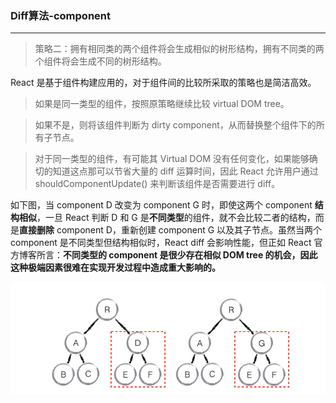 ### Diff算法-component
---
> 策略二：拥有相同类的两个组件将会生成相似的树形结构，拥有不同类的两个组件将会生成不同的树形结构。

React 是基于组件构建应用的，对于组件间的比较所采取的策略也是简洁高效。

> 如果是同一类型的组件，按照原策略继续比较 virtual DOM tree。

> 如果不是，则将该组件判断为 dirty component，从而替换整个组件下的所有子节点。

> 对于同一类型的组件，有可能其 Virtual DOM 没有任何变化，如果能够确切的知道这点那可以节省大量的 diff 运算时间，因此 React 允许用户通过 shouldComponentUpdate() 来判断该组件是否需要进行 diff。


如下图，当 component D 改变为 component G 时，即使这两个 component **结构相似**，一旦 React 判断 D 和 G 是**不同类型**的组件，就不会比较二者的结构，而是**直接删除** component D，重新创建 component G 以及其子节点。虽然当两个 component 是不同类型但结构相似时，React diff 会影响性能，但正如 React 官方博客所言：**不同类型的 component 是很少存在相似 DOM tree 的机会，因此这种极端因素很难在实现开发过程中造成重大影响的。**

![avatar](../images/tree-component.jpg)